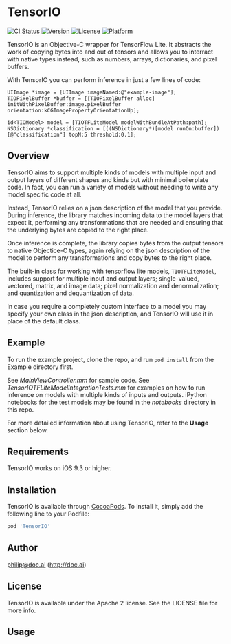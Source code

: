 # TensorIO

[![CI Status](https://img.shields.io/travis/phil@phildow.net/TensorIO.svg?style=flat)](https://travis-ci.org/phil@phildow.net/TensorIO)
[![Version](https://img.shields.io/cocoapods/v/TensorIO.svg?style=flat)](https://cocoapods.org/pods/TensorIO)
[![License](https://img.shields.io/cocoapods/l/TensorIO.svg?style=flat)](https://cocoapods.org/pods/TensorIO)
[![Platform](https://img.shields.io/cocoapods/p/TensorIO.svg?style=flat)](https://cocoapods.org/pods/TensorIO)

TensorIO is an Objective-C wrapper for TensorFlow Lite. It abstracts the work of copying bytes into and out of tensors and allows you to interract with native types instead, such as numbers, arrays, dictionaries, and pixel buffers.

With TensorIO you can perform inference in just a few lines of code:

```objc
UIImage *image = [UIImage imageNamed:@"example-image"];
TIOPixelBuffer *buffer = [[TIOPixelBuffer alloc] initWithPixelBuffer:image.pixelBuffer orientation:kCGImagePropertyOrientationUp];

id<TIOModel> model = [TIOTFLiteModel modelWithBundleAtPath:path];    
NSDictionary *classification = [((NSDictionary*)[model runOn:buffer])[@"classification"] topN:5 threshold:0.1];
```

## Overview

TensorIO aims to support multiple kinds of models with multiple input and output layers of different shapes and kinds but with minimal boilerplate code. In fact, you can run a variety of models without needing to write any model specific code at all.

Instead, TensorIO relies on a json description of the model that you provide. During inference, the library matches incoming data to the model layers that expect it, performing any transformations that are needed and ensuring that the underlying bytes are copied to the right place. 

Once inference is complete, the library copies bytes from the output tensors to native Objectice-C types, again relying on the json description of the model to perform any transformations and copy bytes to the right place.

The built-in class for working with tensorflow lite models, `TIOTFLiteModel`, includes support for multiple input and output layers; single-valued, vectored, matrix, and image data; pixel normalization and denormalization; and quantization and dequantization of data.

In case you require a completely custom interface to a model you may specify your own class in the json description, and TensorIO will use it in place of the default class.

## Example

To run the example project, clone the repo, and run `pod install` from the Example directory first. 

See *MainViewController.mm* for sample code. See *TensorIOTFLiteModelIntegrationTests.mm* for examples on how to run inference on models with multiple kinds of inputs and outputs. iPython notebooks for the test models may be found in the *notebooks* directory in this repo.

 For more detailed information about using TensorIO, refer to the **Usage** section below.

## Requirements

TensorIO works on iOS 9.3 or higher.

## Installation

TensorIO is available through [CocoaPods](https://cocoapods.org). To install
it, simply add the following line to your Podfile:

```ruby
pod 'TensorIO'
```

## Author

philip@doc.ai (http://doc.ai)

## License

TensorIO is available under the Apache 2 license. See the LICENSE file for more info.

## Usage


